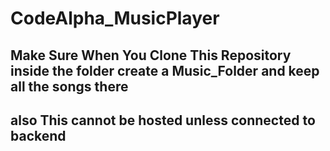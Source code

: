 # CodeAlpha_MusicPlayer
## Make Sure When You Clone This Repository inside the folder create a Music_Folder and keep all the songs there
## also This cannot be hosted unless connected to backend


